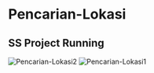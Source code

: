 # Pencarian-Lokasi

## SS Project Running

![Pencarian-Lokasi2](https://user-images.githubusercontent.com/96405861/162577180-b06036f6-271a-4a33-ba64-673641975f54.jpeg)
![Pencarian-Lokasi1](https://user-images.githubusercontent.com/96405861/162577130-20f068cd-bfa8-40ca-bdd2-6e7c7fd12980.jpeg)
